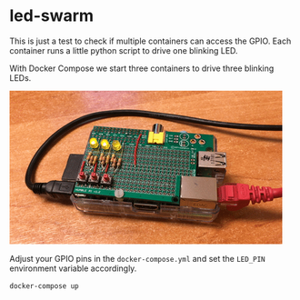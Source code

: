 # led-swarm

This is just a test to check if multiple containers can access the GPIO.
Each container runs a little python script to drive one blinking LED.

With Docker Compose we start three containers to drive three blinking LEDs.

![LED swarm](images/led-swarm.gif)

Adjust your GPIO pins in the `docker-compose.yml` and set the `LED_PIN` environment variable accordingly.

```
docker-compose up
```

